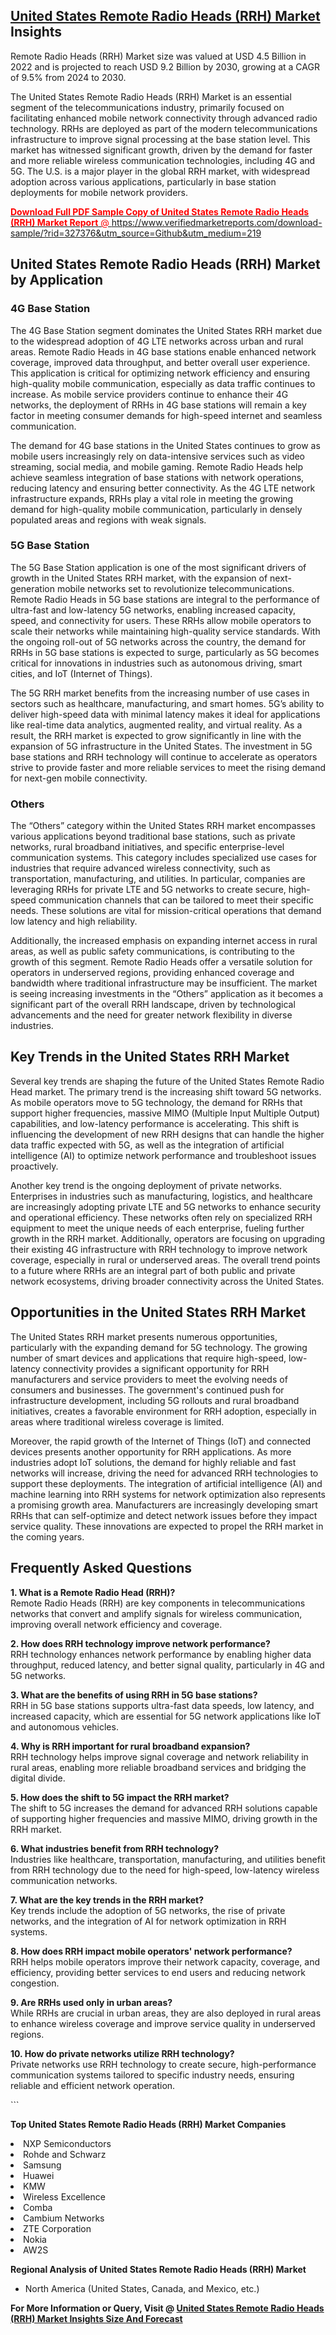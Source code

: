 <h2><a href="https://www.verifiedmarketreports.com/download-sample/?rid=327376&amp;utm_source=Github&amp;utm_medium=219" target="_blank">United States Remote Radio Heads (RRH) Market</a> Insights</h2><p>Remote Radio Heads (RRH) Market size was valued at USD 4.5 Billion in 2022 and is projected to reach USD 9.2 Billion by 2030, growing at a CAGR of 9.5% from 2024 to 2030.</p><p> <p>The United States Remote Radio Heads (RRH) Market is an essential segment of the telecommunications industry, primarily focused on facilitating enhanced mobile network connectivity through advanced radio technology. RRHs are deployed as part of the modern telecommunications infrastructure to improve signal processing at the base station level. This market has witnessed significant growth, driven by the demand for faster and more reliable wireless communication technologies, including 4G and 5G. The U.S. is a major player in the global RRH market, with widespread adoption across various applications, particularly in base station deployments for mobile network providers.</p> <p><a href="#"><p><span class=""><span style="color: #ff0000;"><strong>Download Full PDF Sample Copy of United States Remote Radio Heads (RRH) Market Report</strong> @ </span><a href="https://www.verifiedmarketreports.com/download-sample/?rid=327376&amp;utm_source=Github&amp;utm_medium=219" target="_blank">https://www.verifiedmarketreports.com/download-sample/?rid=327376&amp;utm_source=Github&amp;utm_medium=219</a></span></p></a></p> <h2>United States Remote Radio Heads (RRH) Market by Application</h2> <h3>4G Base Station</h3> <p>The 4G Base Station segment dominates the United States RRH market due to the widespread adoption of 4G LTE networks across urban and rural areas. Remote Radio Heads in 4G base stations enable enhanced network coverage, improved data throughput, and better overall user experience. This application is critical for optimizing network efficiency and ensuring high-quality mobile communication, especially as data traffic continues to increase. As mobile service providers continue to enhance their 4G networks, the deployment of RRHs in 4G base stations will remain a key factor in meeting consumer demands for high-speed internet and seamless communication.</p> <p>The demand for 4G base stations in the United States continues to grow as mobile users increasingly rely on data-intensive services such as video streaming, social media, and mobile gaming. Remote Radio Heads help achieve seamless integration of base stations with network operations, reducing latency and ensuring better connectivity. As the 4G LTE network infrastructure expands, RRHs play a vital role in meeting the growing demand for high-quality mobile communication, particularly in densely populated areas and regions with weak signals.</p> <h3>5G Base Station</h3> <p>The 5G Base Station application is one of the most significant drivers of growth in the United States RRH market, with the expansion of next-generation mobile networks set to revolutionize telecommunications. Remote Radio Heads in 5G base stations are integral to the performance of ultra-fast and low-latency 5G networks, enabling increased capacity, speed, and connectivity for users. These RRHs allow mobile operators to scale their networks while maintaining high-quality service standards. With the ongoing roll-out of 5G networks across the country, the demand for RRHs in 5G base stations is expected to surge, particularly as 5G becomes critical for innovations in industries such as autonomous driving, smart cities, and IoT (Internet of Things).</p> <p>The 5G RRH market benefits from the increasing number of use cases in sectors such as healthcare, manufacturing, and smart homes. 5G’s ability to deliver high-speed data with minimal latency makes it ideal for applications like real-time data analytics, augmented reality, and virtual reality. As a result, the RRH market is expected to grow significantly in line with the expansion of 5G infrastructure in the United States. The investment in 5G base stations and RRH technology will continue to accelerate as operators strive to provide faster and more reliable services to meet the rising demand for next-gen mobile connectivity.</p> <h3>Others</h3> <p>The “Others” category within the United States RRH market encompasses various applications beyond traditional base stations, such as private networks, rural broadband initiatives, and specific enterprise-level communication systems. This category includes specialized use cases for industries that require advanced wireless connectivity, such as transportation, manufacturing, and utilities. In particular, companies are leveraging RRHs for private LTE and 5G networks to create secure, high-speed communication channels that can be tailored to meet their specific needs. These solutions are vital for mission-critical operations that demand low latency and high reliability.</p> <p>Additionally, the increased emphasis on expanding internet access in rural areas, as well as public safety communications, is contributing to the growth of this segment. Remote Radio Heads offer a versatile solution for operators in underserved regions, providing enhanced coverage and bandwidth where traditional infrastructure may be insufficient. The market is seeing increasing investments in the “Others” application as it becomes a significant part of the overall RRH landscape, driven by technological advancements and the need for greater network flexibility in diverse industries.</p> <h2>Key Trends in the United States RRH Market</h2> <p>Several key trends are shaping the future of the United States Remote Radio Head market. The primary trend is the increasing shift toward 5G networks. As mobile operators move to 5G technology, the demand for RRHs that support higher frequencies, massive MIMO (Multiple Input Multiple Output) capabilities, and low-latency performance is accelerating. This shift is influencing the development of new RRH designs that can handle the higher data traffic expected with 5G, as well as the integration of artificial intelligence (AI) to optimize network performance and troubleshoot issues proactively.</p> <p>Another key trend is the ongoing deployment of private networks. Enterprises in industries such as manufacturing, logistics, and healthcare are increasingly adopting private LTE and 5G networks to enhance security and operational efficiency. These networks often rely on specialized RRH equipment to meet the unique needs of each enterprise, fueling further growth in the RRH market. Additionally, operators are focusing on upgrading their existing 4G infrastructure with RRH technology to improve network coverage, especially in rural or underserved areas. The overall trend points to a future where RRHs are an integral part of both public and private network ecosystems, driving broader connectivity across the United States.</p> <h2>Opportunities in the United States RRH Market</h2> <p>The United States RRH market presents numerous opportunities, particularly with the expanding demand for 5G technology. The growing number of smart devices and applications that require high-speed, low-latency connectivity provides a significant opportunity for RRH manufacturers and service providers to meet the evolving needs of consumers and businesses. The government's continued push for infrastructure development, including 5G rollouts and rural broadband initiatives, creates a favorable environment for RRH adoption, especially in areas where traditional wireless coverage is limited.</p> <p>Moreover, the rapid growth of the Internet of Things (IoT) and connected devices presents another opportunity for RRH applications. As more industries adopt IoT solutions, the demand for highly reliable and fast networks will increase, driving the need for advanced RRH technologies to support these deployments. The integration of artificial intelligence (AI) and machine learning into RRH systems for network optimization also represents a promising growth area. Manufacturers are increasingly developing smart RRHs that can self-optimize and detect network issues before they impact service quality. These innovations are expected to propel the RRH market in the coming years.</p> <h2>Frequently Asked Questions</h2> <p><strong>1. What is a Remote Radio Head (RRH)?</strong><br>Remote Radio Heads (RRH) are key components in telecommunications networks that convert and amplify signals for wireless communication, improving overall network efficiency and coverage.</p> <p><strong>2. How does RRH technology improve network performance?</strong><br>RRH technology enhances network performance by enabling higher data throughput, reduced latency, and better signal quality, particularly in 4G and 5G networks.</p> <p><strong>3. What are the benefits of using RRH in 5G base stations?</strong><br>RRH in 5G base stations supports ultra-fast data speeds, low latency, and increased capacity, which are essential for 5G network applications like IoT and autonomous vehicles.</p> <p><strong>4. Why is RRH important for rural broadband expansion?</strong><br>RRH technology helps improve signal coverage and network reliability in rural areas, enabling more reliable broadband services and bridging the digital divide.</p> <p><strong>5. How does the shift to 5G impact the RRH market?</strong><br>The shift to 5G increases the demand for advanced RRH solutions capable of supporting higher frequencies and massive MIMO, driving growth in the RRH market.</p> <p><strong>6. What industries benefit from RRH technology?</strong><br>Industries like healthcare, transportation, manufacturing, and utilities benefit from RRH technology due to the need for high-speed, low-latency wireless communication networks.</p> <p><strong>7. What are the key trends in the RRH market?</strong><br>Key trends include the adoption of 5G networks, the rise of private networks, and the integration of AI for network optimization in RRH systems.</p> <p><strong>8. How does RRH impact mobile operators' network performance?</strong><br>RRH helps mobile operators improve their network capacity, coverage, and efficiency, providing better services to end users and reducing network congestion.</p> <p><strong>9. Are RRHs used only in urban areas?</strong><br>While RRHs are crucial in urban areas, they are also deployed in rural areas to enhance wireless coverage and improve service quality in underserved regions.</p> <p><strong>10. How do private networks utilize RRH technology?</strong><br>Private networks use RRH technology to create secure, high-performance communication systems tailored to specific industry needs, ensuring reliable and efficient network operation.</p> ```</p><p><strong>Top United States Remote Radio Heads (RRH) Market Companies</strong></p><div data-test-id=""><p><li>NXP Semiconductors</li><li> Rohde and Schwarz</li><li> Samsung</li><li> Huawei</li><li> KMW</li><li> Wireless Excellence</li><li> Comba</li><li> Cambium Networks</li><li> ZTE Corporation</li><li> Nokia</li><li> AW2S</li></p><div><strong>Regional Analysis of&nbsp;United States Remote Radio Heads (RRH) Market</strong></div><ul><li dir="ltr"><p dir="ltr">North America&nbsp;(United States, Canada, and Mexico, etc.)</p></li></ul><p><strong>For More Information or Query, Visit @&nbsp;</strong><strong><a href="https://www.verifiedmarketreports.com/product/remote-radio-heads-rrh-market/?utm_source=Github&amp;utm_medium=219" target="_blank">United States Remote Radio Heads (RRH) Market Insights Size And Forecast</a></strong></p></div>
